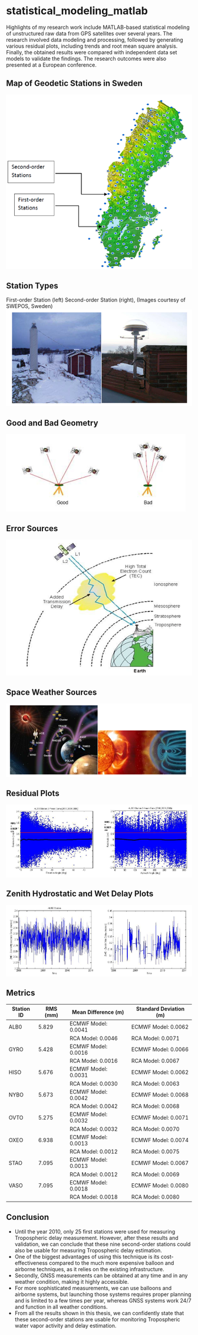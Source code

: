 # statistical_modeling_matlab
Highlights of my research work include MATLAB-based statistical modeling of unstructured raw data from GPS satellites over several years. The research involved data modeling and processing, followed by generating various residual plots, including trends and root mean square analysis. Finally, the obtained results were compared with independent data set models to validate the findings. The research outcomes were also presented at a European conference.
## Map of Geodetic Stations in Sweden
![img](https://github.com/ttariqaziz/statistical_modeling_matlab/blob/main/Plots/Map%20of%20stations.png)
## Station Types 
First-order Station (left) Second-order Station (right), (Images courtesy of SWEPOS, Sweden)
![img](https://github.com/ttariqaziz/statistical_modeling_matlab/blob/main/Plots/Station%20types.png)
## Good and Bad Geometry
![img](https://github.com/ttariqaziz/statistical_modeling_matlab/blob/main/Plots/Good%20bad%20geometry.png)
## Error Sources
![img](https://github.com/ttariqaziz/statistical_modeling_matlab/blob/main/Plots/Error%20sources.png)
## Space Weather Sources
![img](https://github.com/ttariqaziz/statistical_modeling_matlab/blob/main/Plots/Space%20weather%20error%20sources.png)
## Residual Plots
![img](https://github.com/ttariqaziz/statistical_modeling_matlab/blob/main/Plots/Plot1.png)
## Zenith Hydrostatic and Wet Delay Plots
![img](https://github.com/ttariqaziz/statistical_modeling_matlab/blob/main/Plots/Plot2.png)
## Metrics
| Station ID | RMS (mm) | Mean Difference (m) | Standard Deviation (m) |
|------------|----------|---------------------|-----------------------|
| ALB0       | 5.829    | ECMWF Model: 0.0041 | ECMWF Model: 0.0062   |
|            |          | RCA Model: 0.0046  | RCA Model: 0.0071     |
| GYRO       | 5.428    | ECMWF Model: 0.0016 | ECMWF Model: 0.0066   |
|            |          | RCA Model: 0.0016  | RCA Model: 0.0067     |
| HISO       | 5.676    | ECMWF Model: 0.0031 | ECMWF Model: 0.0062   |
|            |          | RCA Model: 0.0030  | RCA Model: 0.0063     |
| NYBO       | 5.673    | ECMWF Model: 0.0042 | ECMWF Model: 0.0068   |
|            |          | RCA Model: 0.0042  | RCA Model: 0.0068     |
| OVTO       | 5.275    | ECMWF Model: 0.0032 | ECMWF Model: 0.0071   |
|            |          | RCA Model: 0.0032  | RCA Model: 0.0070     |
| OXEO       | 6.938    | ECMWF Model: 0.0013 | ECMWF Model: 0.0074   |
|            |          | RCA Model: 0.0012  | RCA Model: 0.0075     |
| STAO       | 7.095    | ECMWF Model: 0.0013 | ECMWF Model: 0.0067   |
|            |          | RCA Model: 0.0012  | RCA Model: 0.0069     |
| VASO       | 7.095    | ECMWF Model: 0.0018 | ECMWF Model: 0.0080   |
|            |          | RCA Model: 0.0018  | RCA Model: 0.0080     |
## Conclusion
- Until the year 2010, only 25 first stations were used for measuring Tropospheric delay measurement. However, after these results and validation, we can conclude that these nine second-order stations could also be usable for measuring Tropospheric delay estimation.
- One of the biggest advantages of using this technique is its cost-effectiveness compared to the much more expensive balloon and airborne techniques, as it relies on the existing infrastructure.
- Secondly, GNSS measurements can be obtained at any time and in any weather condition, making it highly accessible.
- For more sophisticated measurements, we can use balloons and airborne systems, but launching those systems requires proper planning and is limited to a few times per year, whereas GNSS systems work 24/7 and function in all weather conditions.
- From all the results shown in this thesis, we can confidently state that these second-order stations are usable for monitoring Tropospheric water vapor activity and delay estimation.
